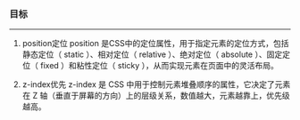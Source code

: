### 目标
---
1. position定位
   position 是CSS中的定位属性，用于指定元素的定位方式，包括静态定位（ static ）、相对定位（ relative ）、绝对定位（ absolute ）、固定定位（ fixed ）和粘性定位（ sticky ），从而实现元素在页面中的灵活布局。

2. z-index优先
   z-index  是 CSS 中用于控制元素堆叠顺序的属性，它决定了元素在 Z 轴（垂直于屏幕的方向）上的层级关系，数值越大，元素越靠上，优先级越高。